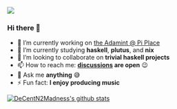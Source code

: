 ![](https://media2.giphy.com/media/3owzW5c1tPq63MPmWk/giphy.gif)

### Hi there 👋

- 🔭 I’m currently working on [the Adamint @ Pi Place](https://theadamint.com/preview)
- 🌱 I’m currently studying **haskell**, **plutus**, and **nix**
- 👯 I’m looking to collaborate on **trivial haskell projects**
- 📫 How to reach me: **[discussions](https://github.com/DeCentN2Madness/DeCentN2Madness/discussions) are open** 😉
- 💬 Ask me **anything** 😅
- ⚡ Fun fact: **I enjoy producing music**

[![DeCentN2Madness's github stats](https://github-readme-stats.vercel.app/api?username=DeCentN2Madness&include_all_commits=true&show_icons=true&hide_title=true&hide_border=true)](https://github.com/DeCentN2Madness)
